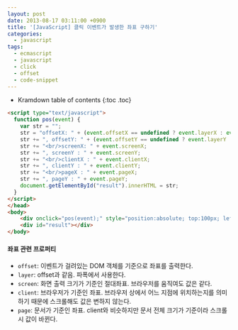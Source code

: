 ```yaml
---
layout: post
date: 2013-08-17 03:11:00 +0900
title: '[JavaScript] 클릭 이벤트가 발생한 좌표 구하기'
categories:
  - javascript
tags:
  - ecmascript
  - javascript
  - click
  - offset
  - code-snippet
---
```


* Kramdown table of contents
{:toc .toc}

```html
<script type="text/javascript">
  function pos(event) {
    var str = "";
    str = "offsetX: " + (event.offsetX == undefined ? event.layerX : event.offsetX);
    str += ", offsetY: " + (event.offsetY == undefined ? event.layerY : event.offsetY);
    str += "<br/>screenX: " + event.screenX;
    str += ", screenY : " + event.screenY;
    str += "<br/>clientX : " + event.clientX;
    str += ", clientY : " + event.clientY;
    str += "<br/>pageX : " + event.pageX;
    str += ", pageY : " + event.pageY;
    document.getElementById("result").innerHTML = str;
  }
</script>
</head>
<body>
    <div onclick="pos(event);" style="position:absolute; top:100px; left:200px; width:200px; height:200px; border:1px solid #ff0000;"></div>
    <div id="result"></div>
</body>
```

#### 좌표 관련 프로퍼티

- `offset`: 이벤트가 걸려있는 DOM 객체를 기준으로 좌표를 출력한다.
- `layer`: offset과 같음. 파폭에서 사용한다.
- `screen`: 화면 출력 크기가 기준인 절대좌표. 브라우저를 움직여도 값은 같다.
- `client`: 브라우저가 기준인 좌표. 브라우저 상에서 어느 지점에 위치하는지를 의미하기 때문에 스크롤해도 값은 변하지 않는다.
- `page`: 문서가 기준인 좌표. client와 비슷하지만 문서 전체 크기가 기준이라 스크롤 시 값이 바뀐다.

